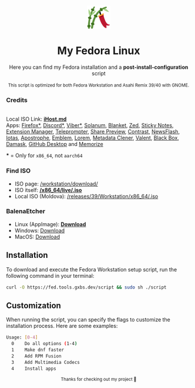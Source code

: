 <div align="center">
  <img src="https://raw.githubusercontent.com/twitter/twemoji/d94f4cf793e6d5ca592aa00f58a88f6a4229ad43/assets/svg/1f38b.svg" width="64">
  <h1 align="center">My Fedora Linux</h1>
  <p align="center">Here you can find my Fedora installation and a <b>post-install-configuration</b> script</p>
  <small>This script is optimized for both Fedora Workstation and Asahi Remix 39/40 with GNOME.</small>
</div>

### Credits
<br> Local ISO Link: [**iHost.md**](https://mirror.ihost.md/)
<br>Apps: [Firefox*](https://flathub.org/apps/org.mozilla.firefox), [Discord*](https://flathub.org/apps/com.discordapp.Discord), [Viber*](https://flathub.org/apps/com.viber.Viber), [Solanum](https://flathub.org/apps/org.gnome.Solanum), [Blanket](https://flathub.org/apps/com.rafaelmardojai.Blanket), [Zed](https://zed.dev), [Sticky Notes](https://flathub.org/apps/com.vixalien.sticky), [Extension Manager](https://flathub.org/apps/com.mattjakeman.ExtensionManager), [Teleprompter](https://flathub.org/apps/io.github.nokse22.teleprompter), [Share Preview](https://flathub.org/apps/com.rafaelmardojai.SharePreview), [Contrast](https://flathub.org/apps/org.gnome.design.Contrast), [NewsFlash](https://flathub.org/apps/io.gitlab.news_flash.NewsFlash), [Iotas](https://flathub.org/apps/org.gnome.World.Iotas), [Apostrophe](https://flathub.org/apps/org.gnome.gitlab.somas.Apostrophe), [Emblem](https://flathub.org/apps/org.gnome.design.Emblem), [Lorem](https://flathub.org/apps/org.gnome.design.Lorem), [Metadata Clener](https://flathub.org/apps/fr.romainvigier.MetadataCleaner), [Valent](https://valent.andyholmes.ca/), [Black Box](https://flathub.org/apps/com.raggesilver.BlackBox), [Damask](https://flathub.org/apps/app.drey.Damask), [GitHub Desktop](https://flathub.org/apps/io.github.shiftey.Desktop) and [Memorize](https://flathub.org/apps/io.github.david_swift.Flashcards)

**\*** = Only for `x86_64`, not `aarch64`

### Find ISO

- ISO page: [/workstation/download/](https://fedoraproject.org/workstation/download/)
- ISO itself: [**/x86_64/live/.iso**](https://download.fedoraproject.org/pub/fedora/linux/releases/39/Workstation/x86_64/iso/Fedora-Workstation-Live-x86_64-39-1.5.iso)
- Local ISO (Moldova): [/releases/39/Workstation/x86_64/.iso](https://mirror.ihost.md/fedora/releases/39/Workstation/x86_64/iso/Fedora-Workstation-Live-x86_64-39-1.5.iso)

### BalenaEtcher

- Linux (AppImage): [**Download**](https://github.com/balena-io/etcher/releases/download/v1.18.11/balenaEtcher-1.18.11-x64.AppImage)
- Windows: [Download](https://github.com/balena-io/etcher/releases/download/v1.18.11/balenaEtcher-Setup-1.18.11.exe)
- MacOS: [Download](https://github.com/balena-io/etcher/releases/download/v1.18.11/balenaEtcher-1.18.11.dmg)

## Installation

To download and execute the Fedora Workstation setup script, run the following command in your terminal:

```sh
curl -O https://fed.tools.gxbs.dev/script && sudo sh ./script
```

## Customization

When running the script, you can specify the flags to customize the installation process. Here are some examples:

```sh
Usage: [0-4]
  0    Do all options (1-4)
  1    Make dnf faster
  2    Add RPM Fusion
  3    Add Multimedia Codecs
  4    Install apps
```

<div align="center">
  <sup> Thanks for checking out my project 👋</sup>

